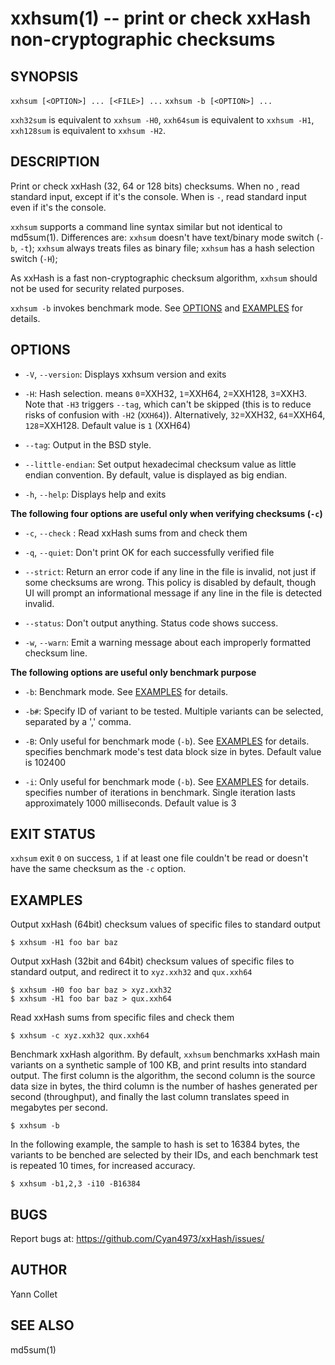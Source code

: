 xxhsum(1) -- print or check xxHash non-cryptographic checksums
==============================================================

SYNOPSIS
--------

`xxhsum [<OPTION>] ... [<FILE>] ...`
`xxhsum -b [<OPTION>] ...`

`xxh32sum` is equivalent to `xxhsum -H0`,
`xxh64sum` is equivalent to `xxhsum -H1`,
`xxh128sum` is equivalent to `xxhsum -H2`.


DESCRIPTION
-----------

Print or check xxHash (32, 64 or 128 bits) checksums.
When no <FILE>, read standard input, except if it's the console.
When <FILE> is `-`, read standard input even if it's the console.

`xxhsum` supports a command line syntax similar but not identical to md5sum(1).
Differences are:
`xxhsum` doesn't have text/binary mode switch (`-b`, `-t`);
`xxhsum` always treats files as binary file;
`xxhsum` has a hash selection switch (`-H`);

As xxHash is a fast non-cryptographic checksum algorithm,
`xxhsum` should not be used for security related purposes.

`xxhsum -b` invokes benchmark mode. See [OPTIONS](#OPTIONS) and [EXAMPLES](#EXAMPLES) for details.

OPTIONS
-------

* `-V`, `--version`:
  Displays xxhsum version and exits

* `-H`<HASHTYPE>:
  Hash selection. <HASHTYPE> means `0`=XXH32, `1`=XXH64, `2`=XXH128, `3`=XXH3.
  Note that `-H3` triggers `--tag`, which can't be skipped
  (this is to reduce risks of confusion with `-H2` (`XXH64`)).
  Alternatively, <HASHTYPE> `32`=XXH32, `64`=XXH64, `128`=XXH128.
  Default value is `1` (XXH64)

* `--tag`:
  Output in the BSD style.

* `--little-endian`:
  Set output hexadecimal checksum value as little endian convention.
  By default, value is displayed as big endian.

* `-h`, `--help`:
  Displays help and exits

**The following four options are useful only when verifying checksums (`-c`)**

* `-c`, `--check` <FILE>:
  Read xxHash sums from <FILE> and check them

* `-q`, `--quiet`:
  Don't print OK for each successfully verified file

* `--strict`:
  Return an error code if any line in the file is invalid,
  not just if some checksums are wrong.
  This policy is disabled by default,
  though UI will prompt an informational message
  if any line in the file is detected invalid.

* `--status`:
  Don't output anything. Status code shows success.

* `-w`, `--warn`:
  Emit a warning message about each improperly formatted checksum line.

**The following options are useful only benchmark purpose**

* `-b`:
  Benchmark mode.  See [EXAMPLES](#EXAMPLES) for details.

* `-b#`:
  Specify ID of variant to be tested.
  Multiple variants can be selected, separated by a ',' comma.

* `-B`<BLOCKSIZE>:
  Only useful for benchmark mode (`-b`). See [EXAMPLES](#EXAMPLES) for details.
  <BLOCKSIZE> specifies benchmark mode's test data block size in bytes.
  Default value is 102400

* `-i`<ITERATIONS>:
  Only useful for benchmark mode (`-b`). See [EXAMPLES](#EXAMPLES) for details.
  <ITERATIONS> specifies number of iterations in benchmark. Single iteration
  lasts approximately 1000 milliseconds. Default value is 3

EXIT STATUS
-----------

`xxhsum` exit `0` on success, `1` if at least one file couldn't be read or
doesn't have the same checksum as the `-c` option.

EXAMPLES
--------

Output xxHash (64bit) checksum values of specific files to standard output

    $ xxhsum -H1 foo bar baz

Output xxHash (32bit and 64bit) checksum values of specific files to standard
output, and redirect it to `xyz.xxh32` and `qux.xxh64`

    $ xxhsum -H0 foo bar baz > xyz.xxh32
    $ xxhsum -H1 foo bar baz > qux.xxh64

Read xxHash sums from specific files and check them

    $ xxhsum -c xyz.xxh32 qux.xxh64

Benchmark xxHash algorithm.
By default, `xxhsum` benchmarks xxHash main variants
on a synthetic sample of 100 KB,
and print results into standard output.
The first column is the algorithm,
the second column is the source data size in bytes,
the third column is the number of hashes generated per second (throughput),
and finally the last column translates speed in megabytes per second.

    $ xxhsum -b

In the following example,
the sample to hash is set to 16384 bytes,
the variants to be benched are selected by their IDs,
and each benchmark test is repeated 10 times, for increased accuracy.

    $ xxhsum -b1,2,3 -i10 -B16384

BUGS
----

Report bugs at: https://github.com/Cyan4973/xxHash/issues/

AUTHOR
------

Yann Collet

SEE ALSO
--------

md5sum(1)
